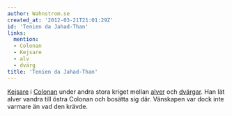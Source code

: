 ```yaml
---
author: Wahnstrom.se
created_at: '2012-03-21T21:01:29Z'
id: 'Tenien da Jahad-Than'
links:
  mention:
  - Colonan
  - Kejsare
  - alv
  - dvärg
title: 'Tenien da Jahad-Than'
---
```


[Kejsare] i [Colonan] under andra stora kriget mellan [alver] och [dvärgar]. Han lät alver vandra
till östra Colonan och bosätta sig där. Vänskapen var dock inte varmare än vad den krävde.

  [Kejsare]: Kejsare
  [Colonan]: Colonan
  [alver]: alv
  [dvärgar]: dvärg